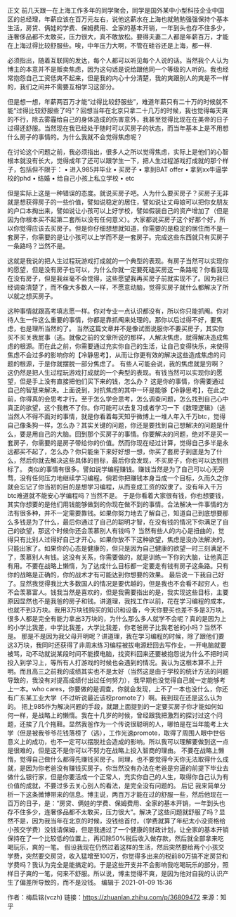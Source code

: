 正文
前几天跟一在上海工作多年的同学聚会，同学是国外某中小型科技企业中国区的总经理，年薪应该在百万元左右，说他这薪水在上海也就勉勉强强保持个基本生活，房贷、俩娃的学费、保姆费用、全家的基本开销，一年到头也存不住多少，连奢侈品都不太敢买，压力很大，真不敢放松。要得夫妻二人都是年薪百万，才能在上海过得比较舒服些。唉，中年压力大啊，不管在硅谷还是上海，都一样.

必须指出，随着互联网的发达，每个人都可以听见每个人说的话。当然我个人认为博主的本意并不是贩卖焦虑，因为这句话是说给跟他同一个等级的人听的。我也经常抱怨自己工资低爽不起来，但是我的内心十分清楚，我的爽跟别人的爽是不一样的，我们之间并不需要互相学习这部分。

但是想一想，年薪两百万才能“过得比较舒服些”，难道年薪只有二十万的时候就不能“过得比较舒服些了吗”？回想当年在北京只拿二十几万的时候，我也觉得每天爽的不行，除去雾霾给自己的身体造成的伤害意外，我甚至觉得比现在在美帝的日子过得还舒服。当然现在我已经处于随时可以买房子的状态，而当年基本上是不用想什么房子的事情的。为什么我就不会觉得焦虑呢？

在讨论这个问题之前，我必须指出，很多人之所以觉得焦虑，实际上是他们的心智根本就没有长大，觉得成年了还可以跟学生一下，把人生过程游戏打成就的那个样子，包括但不限于：
•	进入985并毕业
•	买房子
•	拿到BAT offer
•	拿到xx牛逼学校的phd
•	结婚
•	给自己小孩上私立学校
•	etc

但是实际上这是一种错误的态度。就说买房子吧。人为什么要买房子？买房子无非就是想获得房子的一些价值，譬如说稳定的居住，譬如说让丈母娘可以把你女朋友的户口本掏出来，譬如说让小孩可以上好学校，譬如假装自己的资产增加了（但是因为你根本买不起第二套所以没有任何意义）。大家都说买房子这个好那个好，所以你觉得应该去买房子。但是你仔细想想就知道，你需要的是稳定的居住而不是一套房子，你需要的是让小孩可以上学而不是一套房子。完成这些东西就只有买房子一条路吗？当然不是。

这就是我说的把人生过程玩游戏打成就的一个典型的表现。有房子当然可以实现你的愿望，但是没有房子也可以，为什么你就一定要死磕买房这一条路呢？你看我现在没有房子，但是我丝毫不会觉得，这些愿望我再买房子前就实现不了。因为我已经调查清楚了，而不像大多数人一样，不愿意动脑，觉得买房子就什么都解决了所以就之想买房子。

这种事情就跟高考填志愿一样。你对专业一点认识都没有，所以你只能抓阄。你对待人生一件这么重要的事情，你都是靠抓阄来处理的。那你以后过得不好，要焦虑，也是理所当然的了。
当然这篇文章并不是像试图说服你不要买房子，其实你买不买关我屁事（逃。就像之前的文章所说的那样，人解决焦虑，就得解决造成焦虑的根源。而在此之前，你需要通过充实你自己的生活，让自己变得快乐，来使得焦虑不会过多的影响你的【冷静思考】，从而让你更有效的解决这些造成焦虑的问题的根源，于是你就摆脱一部分焦虑了。
有些人可能会说，我的焦虑就是穷啊？这仍然是把人生过程玩游戏打成就的一个典型的表现。有钱当然可以实现你的愿望，但是手上没有直接把他们买下来的钱，怎么办？
这是你的事情，你需要通过自己的智慧来解决。上面说到，对抗焦虑的其中一环是能够【冷静思考】，在此之前，你得真的会思考才行。至于怎么学会思考，怎么调查问题，怎么找到自己心中真正的欲望，这个我教不了你。你可能可以去复习或者学习一下《数理逻辑》（逃
当然人不得不面对的事情，就是你看着每天知乎微博上一堆人年入千万btc，觉得自己像条狗一样，怎么办？其实关键的问题，你还是要找到自己想解决的问题是什么，要是用自己的大脑。回到那个买房子的事情。你要解决的问题，绝对不是买一套房子，你需要的是房子带给你的价值。然而你现在经过计算，觉得自己多半是永远都买不起了，怎么办？你只能坐下来好好想一想，你买了套房子到底是为了什么，然后你就去解决这些具体的目标，最后你会发现，不买房子，你也可以达到目标了。
类似的事情有很多。譬如说学编程赚钱。赚钱当然是为了自己可以心无旁骛，没有任何压力地继续学习编程。倘若你把赚钱本身当成一个目标，久而久之你就会忘记了你当初的目的是想学习编程，从而变成工资的奴隶了。没有年入千万btc难道就不能安心学编程吗？当然不是。
于是你看着大家很有钱，你也想要钱，其实你想要的是他们用钱能够做到的你现在做不到的事情。合法解决一件事情的方法有很多种，并不一定需要靠钱。如果你努力地去了解自己，知道自己到底想要那么多钱是为了什么，最后你通过了自己的聪明才智，在没有钱的情况下你满足了自己的欲望，那这个时候你还会羡慕别人有钱吗？
当然有些人的内心是扭曲的，觉得只有比别人过得好自己才开心。如果你放不下这种欲望，焦虑是没办法解决的，只能出家了。如果你的心态是健康的，但只是因为自己健康的欲望一时三刻满足不了，羡慕别人有钱。这没有关系，你需要做的，就是训练一下你的大脑，让他真正有用。不要在战略上懒惰，为了达成什么目标都一定要走有钱有房子这条路。只有你的战略是正确的，你的战术才有可能达到你想要的效果。
最后说一下我自己好了。显然我觉得我比大多数国人的情况是要优越的，但是我也不会看不起穷人，也不会羡慕富人。钱我当然是喜欢的，但是我需要指出的是，我实现这些目标，主要原因显然也不是我爸的房子和钱。讲道理，我找工作以前，花在学习编程的成本，也就不到3万块。我用3万块钱购买的知识和设备，今天你要买也差不多是3万块。很多人都是完全有能力拿出3万块的，为什么那么多人就学不会呢？真的是因为上的小学比我差，中学比我差，大学比我差，你老爸房子比我老爸的小吗？当然不是。
那是不是因为我父母开明呢？讲道理，我在学习编程的时候，除了跟他们要这3万块，我同时还获得了非周末练习编程被拔电源赶回去写作业，一开电脑就要被骂，动不动就说某段时间不能摸电脑，找资料回来还要被抱怨说为什么不把时间投入到学习上，等所有人打游戏的时候也会遇到的情况。我认为这根本算不上开明。而且高三之前我的成绩其实也不是太好（当然这是由于学校的统计方法的问题导致的，我没有对提高成绩付出过任何努力），我早期也没觉得自己就一定能够考上一本。who cares，你要做的是调查，你就会发现，上不了一本也没什么，你还有广东某工业大学（不过听说最近该校promote了）啊。我到现在还是这么认为的。
把上985作为解决问题的手段，就跟上面提到的一定要买房子你才能如何如何一样，是战略上的懒惰。我在十几岁的时候，曾经跟我把激烈的探讨过这个问题，还挨了几个拖鞋。显然我爸作为一个传说很聪明的人，哪怕是在当年能考上大学（但是被我爷爷花钱落榜了（逃），工作光速promote，取得了周围人眼中世俗意义上的成功，也不一定可以摆脱社会造成的影响。所以我可以理解要做到这一点是很难的，但是这不是你可以不努力在战略上投入智商的理由。
不要在战略上懒惰，觉得自己做什么都得先赚钱买房子。同理，也不要觉得今天你无法取得什么成就，是因为你老爸没有赚钱买房子。你当然没有办法在老爸是穷逼的前提下毕业去做什么银行家，但是你要活成一个正常人，充实你自己的人生，取得你自己认为有价值的成就，不要过多去关心别人的看法，是完全没有问题的。
后记
我来简单分析一下这条微博带来的信息。博主说，两百万才能在过的舒服一些，然后他现在一百万的日子，是：“房贷、俩娃的学费、保姆费用、全家的基本开销，一年到头也存不住多少，连奢侈品都不太敢买，压力很大”。解决了这些问题就舒服了吗？显然不是，因为我当年在北京的时候，没钱给首付，（学费就算了年纪太小没资格给小孩交学费）没钱请保姆，但是我通过了一个健康的财政计划，让全家的基本开销保持在了一个比较低的位置上，再扣除50%税后收入做存款，然后就全部拿来吃喝玩乐，爽的一笔。
假设我现在仍然过着这样的生活，然后突然要给两个小孩交学费，突然要交房贷，收入猛增至100万，你觉得多出来的税前80万搞不定房贷和学费吗？我认为完全是能搞定的。于是这些开支并不会影响我吃喝玩乐的部分，照样日子爽的一笔，何来不舒服。所以说，博主觉得不爽，是因为他对自我的认识产生了偏差所导致的，而不是没钱。
编辑于 2021-01-09 15:36

作者：梅启铭(vczh)
链接：https://zhuanlan.zhihu.com/p/36809472
来源：知乎



